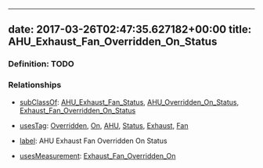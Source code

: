 
---
date: 2017-03-26T02:47:35.627182+00:00
title: AHU_Exhaust_Fan_Overridden_On_Status
---
### Definition: TODO

### Relationships

* [subClassOf](http://www.w3.org/2000/01/rdf-schema#subClassOf): [AHU_Exhaust_Fan_Status](https://brickschema.org/schema/1.0/Brick#AHU_Exhaust_Fan_Status), [AHU_Overridden_On_Status](https://brickschema.org/schema/1.0/Brick#AHU_Overridden_On_Status), [Exhaust_Fan_Overridden_On_Status](https://brickschema.org/schema/1.0/Brick#Exhaust_Fan_Overridden_On_Status)

* [usesTag](https://brickschema.org/schema/1.0/BrickFrame#usesTag): [Overridden](https://brickschema.org/schema/1.0/BrickTag#Overridden), [On](https://brickschema.org/schema/1.0/BrickTag#On), [AHU](https://brickschema.org/schema/1.0/BrickTag#AHU), [Status](https://brickschema.org/schema/1.0/BrickTag#Status), [Exhaust](https://brickschema.org/schema/1.0/BrickTag#Exhaust), [Fan](https://brickschema.org/schema/1.0/BrickTag#Fan)

* [label](http://www.w3.org/2000/01/rdf-schema#label): AHU Exhaust Fan Overridden On Status

* [usesMeasurement](https://brickschema.org/schema/1.0/BrickFrame#usesMeasurement): [Exhaust_Fan_Overridden_On](https://brickschema.org/schema/1.0/Brick#Exhaust_Fan_Overridden_On)
